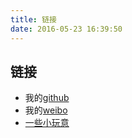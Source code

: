 ```yaml
---
title: 链接
date: 2016-05-23 16:39:50
---
```


## 链接
- 我的[github](https://github.com/xieQin)
- 我的[weibo](http://weibo.com/1843097101)
- [一些小玩意](http://2.xieqin.sinaapp.com/)